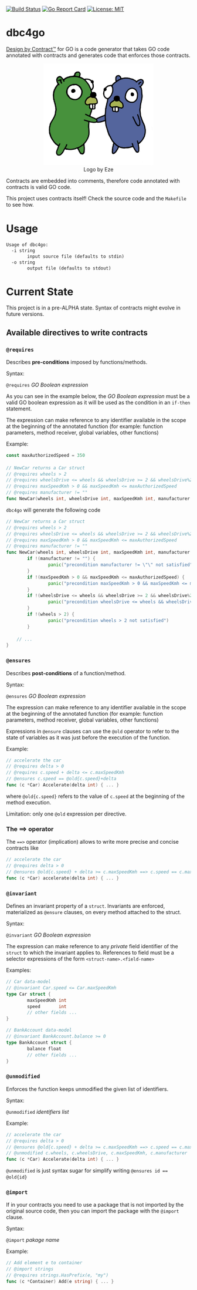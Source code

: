 [![Build Status](https://travis-ci.com/chavacava/dbc4go.svg?branch=master)](https://travis-ci.com/chavacava/dbc4go)
[![Go Report Card](https://goreportcard.com/badge/github.com/chavacava/dbc4go)](https://goreportcard.com/report/github.com/chavacava/dbc4go)
[![License: MIT](https://img.shields.io/badge/License-MIT-yellow.svg)](https://opensource.org/licenses/MIT)

# dbc4go

[Design by Contract&trade;](https://en.wikipedia.org/wiki/Design_by_contract) for GO is a code generator that takes GO code annotated with contracts and generates code that enforces those contracts.  

<p align="center">
  <img src="./assets/mascots.jpg" alt="" width="300">
  <br>
  Logo by Eze
</p>


Contracts are embedded into comments, therefore code annotated with contracts is valid GO code.

This project uses contracts itself! Check the source code and the `Makefile` to see how.

# Usage

```
Usage of dbc4go:
  -i string
        input source file (defaults to stdin)
  -o string
        output file (defaults to stdout)
```

# Current State

This project is in a pre-ALPHA state.
Syntax of contracts might evolve in future versions.

## Available directives to write contracts

### `@requires`

Describes **pre-conditions** imposed by functions/methods.     

Syntax:

`@requires` _GO Boolean expression_

As you can see in the example below, the _GO Boolean expression_ must be a valid GO boolean expression as it will be used as the condition in an `if-then` statement.

The expression can make reference to any identifier available in the scope at the beginning of the annotated function (for example: function parameters, method receiver, global variables, other functions)

Example:

```go
const maxAuthorizedSpeed = 350

// NewCar returns a Car struct
// @requires wheels > 2
// @requires wheelsDrive <= wheels && wheelsDrive >= 2 && wheelsDrive%2 == 0
// @requires maxSpeedKmh > 0 && maxSpeedKmh <= maxAuthorizedSpeed
// @requires manufacturer != ""
func NewCar(wheels int, wheelsDrive int, maxSpeedKmh int, manufacturer string) Car { ... }
```

`dbc4go` will generate the following code

```go
// NewCar returns a Car struct
// @requires wheels > 2
// @requires wheelsDrive <= wheels && wheelsDrive >= 2 && wheelsDrive%2 == 0
// @requires maxSpeedKmh > 0 && maxSpeedKmh <= maxAuthorizedSpeed
// @requires manufacturer != ""
func NewCar(wheels int, wheelsDrive int, maxSpeedKmh int, manufacturer string) Car {
        if !(manufacturer != "") {
                panic("precondition manufacturer != \"\" not satisfied")
        }
        if !(maxSpeedKmh > 0 && maxSpeedKmh <= maxAuthorizedSpeed) {
                panic("precondition maxSpeedKmh > 0 && maxSpeedKmh <= maxAuthorizedSpeed not satisfied")
        }
        if !(wheelsDrive <= wheels && wheelsDrive >= 2 && wheelsDrive%2 == 0) {
                panic("precondition wheelsDrive <= wheels && wheelsDrive >= 2 && wheelsDrive%2 == 0 not satisfied")
        }
        if !(wheels > 2) {
                panic("precondition wheels > 2 not satisfied")
        }

	// ...
}
```

### `@ensures`

Describes **post-conditions** of a function/method.     

Syntax:

`@ensures` _GO Boolean expression_

The expression can make reference to any identifier available in the scope at the beginning of the annotated function (for example: function parameters, method receiver, global variables, other functions)

Expressions in `@ensure` clauses can use the `@old` operator to refer to the state of variables as it was just before the execution of the function.

Example:

```go
// accelerate the car
// @requires delta > 0
// @requires c.speed + delta <= c.maxSpeedKmh
// @ensures c.speed == @old{c.speed}+delta
func (c *Car) Accelerate(delta int) { ... }
```

where `@old{c.speed}` refers to the value of `c.speed` at the beginning of the method execution.

Limitation: only one `@old` expression per directive.

### The ==> operator
The `==>` operator (implication) allows to write more precise and concise contracts like

```go
// accelerate the car
// @requires delta > 0
// @ensures @old{c.speed} + delta >= c.maxSpeedKmh ==> c.speed == c.maxSpeedKmh 
func (c *Car) accelerate(delta int) { ... }
```

### `@invariant`

Defines an invariant property of a `struct`.
Invariants are enforced, materialized as `@ensure` clauses, on every method attached to the struct.

Syntax:

`@invariant` _GO Boolean expression_

The expression can make reference to any _private_ field identifier of the `struct` to which the invariant applies to.
References to field must be a selector expressions of the form `<struct-name>.<field-name>` 

Examples:

```go
// Car data-model
// @invariant Car.speed <= Car.maxSpeedKmh
type Car struct {
        maxSpeedKmh int
        speed       int
        // other fields ...
}
```

```go
// BankAccount data-model
// @invariant BankAccount.balance >= 0
type BankAccount struct {
        balance float
        // other fields ...
}
```

### `@unmodified`

Enforces the function keeps unmodified the given list of identifiers.

Syntax:

`@unmodified` _identifiers list_

Example:

```go
// accelerate the car
// @requires delta > 0
// @ensures @old{c.speed} + delta >= c.maxSpeedKmh ==> c.speed == c.maxSpeedKmh 
// @unmodified c.wheels, c.wheelsDrive, c.maxSpeedKmh, c.manufacturer
func (c *Car) Accelerate(delta int) { ... }
```
`@unmodified` is just syntax sugar for simplify writing `@ensures id == @old{id}`

### `@import`

If in your contracts you need to use a package that is not imported by the original source code, then you can import the package with the `@import` clause.

Syntax:

`@import` _pakage name_

Example:

```go
// Add element e to container
// @import strings
// @requires strings.HasPrefix(e, "my")
func (c *Container) Add(e string) { ... }
```
